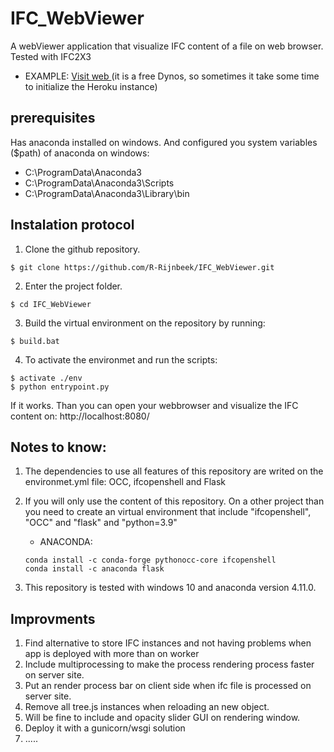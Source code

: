 # IFC_WebViewer

A webViewer application that visualize IFC content of a file on web browser. Tested with IFC2X3

* EXAMPLE: [ Visit web ](http://flask-ifc-viewer.herokuapp.com/) 
      (it is a free Dynos, so sometimes it take some time to initialize the Heroku instance)

## prerequisites

Has anaconda installed on windows. And configured you system variables ($path) of anaconda on windows: 
* C:\ProgramData\Anaconda3
* C:\ProgramData\Anaconda3\Scripts
* C:\ProgramData\Anaconda3\Library\bin

## Instalation protocol

1. Clone the github repository.
```
$ git clone https://github.com/R-Rijnbeek/IFC_WebViewer.git
```

2. Enter the project folder.
```
$ cd IFC_WebViewer
```

3. Build the virtual environment on the repository by running:
```
$ build.bat
```

4. To activate the environmet and run the scripts:
```
$ activate ./env
$ python entrypoint.py
```

If it works. Than you can open your webbrowser and visualize the IFC content on: http://localhost:8080/

## Notes to know: 

1. The dependencies to use all features of this repository are writed on the environmet.yml file: OCC, ifcopenshell and Flask
2. If you will only use the content of this repository. On a other project than you need to create an virtual environment that include "ifcopenshell", "OCC" and "flask" and "python=3.9"
    * ANACONDA:
    ```
    conda install -c conda-forge pythonocc-core ifcopenshell
    conda install -c anaconda flask
    ``` 

3. This repository is tested with windows 10 and anaconda version 4.11.0.

## Improvments

1. Find alternative to store IFC instances and not having problems when app is deployed with more than on worker
2. Include multiprocessing to make the process rendering process faster on server site.
3. Put an render process bar on client side when ifc file is processed on server site.
4. Remove all tree.js instances when reloading an new object.
5. Will be fine to include and opacity slider GUI on rendering window.
6. Deploy it with a gunicorn/wsgi solution
7. .....
